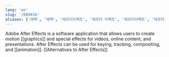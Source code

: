 ```yaml
---
lang: 'en'
slug: '/EB9034'
aliases: ['애펙', '에펙', '애프터이펙트', '애프터 이펙트', '에프터이펙트', '에프터 이펙트', 'After Effects']
---
```


Adobe After Effects is a software application that allows users to create motion [[graphics]] and special effects for videos, online content, and presentations. After Effects can be used for keying, tracking, compositing, and [[animation]]. [[Alternatives to After Effects]]
